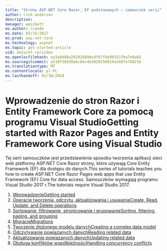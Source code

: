 ```yaml
---
title: "Strony ASP.NET Core Razor, EF podstawowych — samouczek serii"
author: rick-anderson
description: 
manager: wpickett
ms.author: riande
ms.date: 03/15/2017
ms.prod: asp.net-core
ms.technology: aspnet
ms.topic: get-started-article
uid: data/ef-rp/index
ms.openlocfilehash: ea3a8d88a202028890cdf6ffbbd0151fba7e0a65
ms.sourcegitcommit: a510f38930abc84c4b302029d019a34dfe76823b
ms.translationtype: MT
ms.contentlocale: pl-PL
ms.lasthandoff: 01/30/2018
---
```

# <a name="getting-started-with-razor-pages-and-entity-framework-core-using-visual-studio"></a><span data-ttu-id="0cdd3-102">Wprowadzenie do stron Razor i Entity Framework Core za pomocą programu Visual Studio</span><span class="sxs-lookup"><span data-stu-id="0cdd3-102">Getting started with Razor Pages and Entity Framework Core using Visual Studio</span></span>

<span data-ttu-id="0cdd3-103">Tej serii samouczków jest przedstawienie sposobu tworzenia aplikacji sieci web platformy ASP.NET Core Razor strony, które używają Core Entity Framework (EF) dla dostępu do danych.</span><span class="sxs-lookup"><span data-stu-id="0cdd3-103">This series of tutorials teaches you how to create ASP.NET Core Razor Pages web apps that use Entity Framework (EF) Core for data access.</span></span> <span data-ttu-id="0cdd3-104">Samouczków wymagają programu Visual Studio 2017 r.</span><span class="sxs-lookup"><span data-stu-id="0cdd3-104">The tutorials require Visual Studio 2017.</span></span>

1. [<span data-ttu-id="0cdd3-105">Wprowadzenie</span><span class="sxs-lookup"><span data-stu-id="0cdd3-105">Getting started</span></span>](xref:data/ef-rp/intro)
1. [<span data-ttu-id="0cdd3-106">Operacje tworzenia, odczytu, aktualizowania i usuwania</span><span class="sxs-lookup"><span data-stu-id="0cdd3-106">Create, Read, Update, and Delete operations</span></span>](xref:data/ef-rp/crud)
1. [<span data-ttu-id="0cdd3-107">Sortowanie, filtrowanie, stronicowanie i grupowanie</span><span class="sxs-lookup"><span data-stu-id="0cdd3-107">Sorting, filtering, paging, and grouping</span></span>](xref:data/ef-rp/sort-filter-page)
1. [<span data-ttu-id="0cdd3-108">Migracje</span><span class="sxs-lookup"><span data-stu-id="0cdd3-108">Migrations</span></span>](xref:data/ef-rp/migrations)
1. [<span data-ttu-id="0cdd3-109">Tworzenie złożonego modelu danych</span><span class="sxs-lookup"><span data-stu-id="0cdd3-109">Creating a complex data model</span></span>](xref:data/ef-rp/complex-data-model)
1. [<span data-ttu-id="0cdd3-110">Odczytywanie powiązanych danych</span><span class="sxs-lookup"><span data-stu-id="0cdd3-110">Reading related data</span></span>](xref:data/ef-rp/read-related-data)
1. [<span data-ttu-id="0cdd3-111">Aktualizowanie powiązanych danych</span><span class="sxs-lookup"><span data-stu-id="0cdd3-111">Updating related data</span></span>](xref:data/ef-rp/update-related-data)
1. [<span data-ttu-id="0cdd3-112">Obsługa konfliktów współbieżności</span><span class="sxs-lookup"><span data-stu-id="0cdd3-112">Handling concurrency conflicts</span></span>](xref:data/ef-rp/concurrency)
